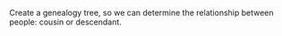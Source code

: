 Create a genealogy tree, so we can determine the relationship between people: cousin or 
descendant.
